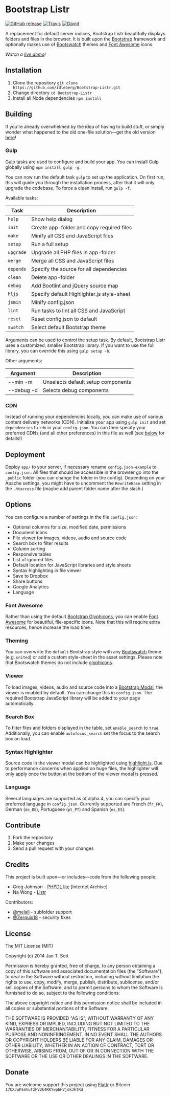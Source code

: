 # Bootstrap Listr

[![GitHub release](https://img.shields.io/github/tag/idleberg/Bootstrap-Listr.svg?style=flat-square)](https://github.com/idleberg/Bootstrap-Listr/releases)
[![Travis](https://img.shields.io/travis/idleberg/Bootstrap-Listr.svg?style=flat-square)](https://travis-ci.org/idleberg/Bootstrap-Listr)
[![David](https://img.shields.io/david/dev/idleberg/Bootstrap-Listr.svg?style=flat-square)](https://david-dm.org/idleberg/Bootstrap-Listr#info=devDependencies)

A replacement for default server indices, Bootstrap Listr beautifully displays folders and files in the browser. It is built upon the [Bootstrap](http://getbootstrap.com) framework and optionally makes use of [Bootswatch](http://bootswatch.com/) themes and [Font Awesome](http://fortawesome.github.io/Font-Awesome/) icons.

*Watch a [live demo](http://demo.idleberg.com/Bootstrap-Listr-2.0-dev/)!*

## Installation

1. Clone the repository `git clone https://github.com/idleberg/Bootstrap-Listr.git` 
2. Change directory `cd Bootstrap-Listr`
3. Install all Node dependencies `npm install`

## Building

If you're already overwhelmed by the idea of having to build stuff, or simply wonder what happened to the old one-file solution—get the old version [here](https://github.com/idleberg/Bootstrap-Listr/tree/1.0-dev/)!

### Gulp

[Gulp](http://gulpjs.com/) tasks are used to configure and build your app. You can install Gulp globally using `npm install gulp -g`.

You can now run the default task `gulp` to set up the application. On first run, this will guide you through the installation process, after that it will only upgrade the codebase. To force a clean install, run `gulp -f`.

Available tasks:

Task      | Description
----------|------------
`help`    | Show help dialog
`init`    | Create app-folder and copy required files
`make`    | Minify all CSS and JavaScript files
`setup`   | Run a full setup
`upgrade` | Upgrade all PHP files in app-folder
`merge`   | Merge all CSS and JavaScript files
`depends` | Specify the source for all dependencies
`clean`   | Delete app-folder
`debug`   | Add Bootlint and jQuery source map
`hljs`    | Specify default Highlighter.js style-sheet
`jsmin`   | Minify config.json
`lint`    | Run tasks to lint all CSS and JavaScript
`reset`   | Reset config.json to default
`swatch`  | Select default Bootstrap theme

Arguments can be used to control the setup task. By default, Bootstrap Listr uses a customized, smaller Bootstrap library. If you want to use the full library, you can override this using `gulp setup -b`. 

Other arguments:

Argument   | Description
-----------|------------
--min -m   | Unselects default setup components
--debug -d | Selects debug components

### CDN

Instead of running your dependencies locally, you can make use of various content delivery networks (CDN). Initialize your app using `gulp init` and set `dependencies` to `cdn` in your `config.json`. You can then specify your preferred CDNs (and all other preferences) in this file as well (see [below](#options) for details!)

## Deployment

Deploy `app/` to your server, if necessary rename `config.json-example` to `config.json`. All files that should be accessible in the browser go into the `_public` folder (you can change the folder in the config). Depending on your Apache settings, you might have to uncomment the `RewriteBase` setting in the `.htaccess` file (maybe add parent folder name after the slash.)

## Options

You can configure a number of settings in the file `config.json`:

* Optional columns for size, modified date, permissions
* Document icons
* File viewer for images, videos, audio and source code
* Search box to filter results
* Column sorting
* Responsive tables
* List of ignored files
* Default location for JavaScript libraries and style sheets
* Syntax highlighting in file viewer
* Save to Dropbox
* Share buttons
* Google Analytics
* Language

### Font Awesome

Rather than using the default [Bootstrap Glyphicons](http://getbootstrap.com/components/#glyphicons), you can enable [Font Awesome](http://fortawesome.github.io/Font-Awesome/) for beautiful, file-specific icons. Note that this will require extra resources, hence increase the load time.

### Theming

You can overwrite the `default` Bootstrap style with any [Bootswatch](http://bootswatch.com/) theme (e.g. `united`) or add a custom style-sheet in the asset settings. Please note that Bootswatch themes do not include [glyphicons](http://getbootstrap.com/components/#glyphicons).

### Viewer

To load images, videos, audio and source code into a [Bootstrap Modal](http://getbootstrap.com/javascript/#modals), the viewer is enabled by default. You can change this in `config.json`. The required Bootstrap JavaScript library will be added to your page automatically.

### Search Box

To filter files and folders displayed in the table, set `enable_search` to `true`. Additionally, you can enable `autofocus_search` set the focus to the search box on load.

### Syntax Highlighter

Source code in the viewer modal can be highlighted using [highlight.js](http://highlightjs.org/). Due to performance concerns when applied on huge files, the highlighter will only apply once the button at the bottom of the viewer modal is pressed.

### Language

Several languages are supported as of alpha 4, you can specify your preferred language in `config.json`. Currently supported are French (`fr_FR`), German (`de_DE`), Portuguese (`pt_PT`) and Spanish (`es_ES`).

## Contribute

1. Fork the repository
2. Make your changes
3. Send a pull request with your changes

## Credits

This project is built upon—or includes—code from the following people:

* Greg Johnson - [PHPDL lite](http://web.archive.org/web/20130920165711/http://greg-j.com/phpdl/) [Internet Archive]
* Na Wong - [Listr](http://nadesign.net/listr/)

Contributors:

* [@melalj](https://github.com/melalj) - subfolder support
* [@Zerquix18](https://github.com/Zerquix18) - security fixes

## License

The MIT License (MIT)

Copyright (c) 2014 Jan T. Sott

Permission is hereby granted, free of charge, to any person obtaining a copy of this software and associated documentation files (the "Software"), to deal in the Software without restriction, including without limitation the rights to use, copy, modify, merge, publish, distribute, sublicense, and/or sell copies of the Software, and to permit persons to whom the Software is furnished to do so, subject to the following conditions:

The above copyright notice and this permission notice shall be included in all copies or substantial portions of the Software.

THE SOFTWARE IS PROVIDED "AS IS", WITHOUT WARRANTY OF ANY KIND, EXPRESS OR IMPLIED, INCLUDING BUT NOT LIMITED TO THE WARRANTIES OF MERCHANTABILITY, FITNESS FOR A PARTICULAR PURPOSE AND NONINFRINGEMENT. IN NO EVENT SHALL THE AUTHORS OR COPYRIGHT HOLDERS BE LIABLE FOR ANY CLAIM, DAMAGES OR OTHER LIABILITY, WHETHER IN AN ACTION OF CONTRACT, TORT OR OTHERWISE, ARISING FROM, OUT OF OR IN CONNECTION WITH THE SOFTWARE OR THE USE OR OTHER DEALINGS IN THE SOFTWARE.

## Donate

You are welcome support this project using [Flattr](https://flattr.com/submit/auto?user_id=idleberg&url=https://github.com/idleberg/Bootstrap-Listr) or Bitcoin `17CXJuPsmhuTzFV2k4RKYwpEHVjskJktRd`
